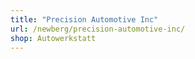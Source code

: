 ```yaml
---
title: "Precision Automotive Inc"
url: /newberg/precision-automotive-inc/
shop: Autowerkstatt
---
```

